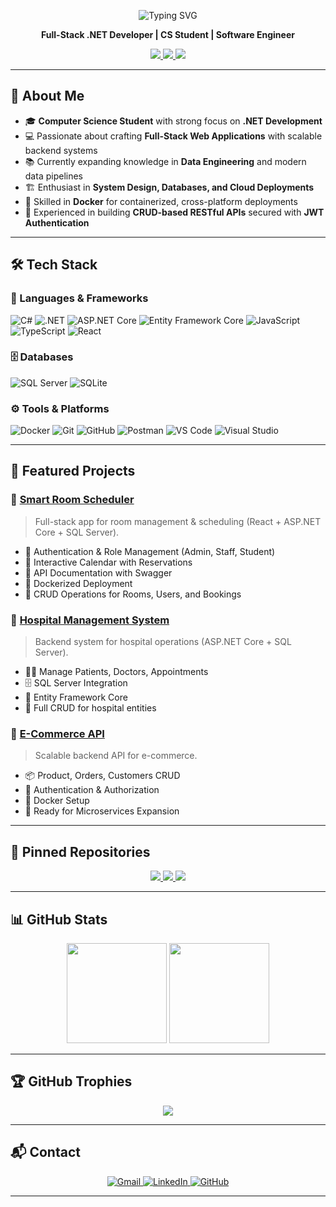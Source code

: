 
<p align="center">
  <img src="https://readme-typing-svg.demolab.com?font=Fira+Code&weight=600&size=28&pause=1000&color=00B4DB&center=true&vCenter=true&width=600&lines=Ehab+Ashraf+Mourad" alt="Typing SVG" />
</p>




<p align="center">
  <strong>Full-Stack .NET Developer | CS Student | Software Engineer</strong>
</p>

<p align="center">
  <a href="mailto:ehabashraf1667@gmail.com">
    <img src="https://img.shields.io/badge/Gmail-Contact-red?style=for-the-badge&logo=gmail" />
  </a>
  <a href="https://www.linkedin.com/in/ehab-ashraf-9a43a9283/">
    <img src="https://img.shields.io/badge/LinkedIn-Profile-blue?style=for-the-badge&logo=linkedin" />
  </a>
  <a href="https://github.com/eh3p">
    <img src="https://img.shields.io/badge/GitHub-Profile-black?style=for-the-badge&logo=github" />
  </a>
</p>

---

## 👋 About Me  

- 🎓 **Computer Science Student** with strong focus on **.NET Development**  
- 💻 Passionate about crafting **Full-Stack Web Applications** with scalable backend systems  
- 📚 Currently expanding knowledge in **Data Engineering** and modern data pipelines  
- 🏗️ Enthusiast in **System Design, Databases, and Cloud Deployments**  
- 🐳 Skilled in **Docker** for containerized, cross-platform deployments  
- 🔐 Experienced in building **CRUD-based RESTful APIs** secured with **JWT Authentication**  
 

---

## 🛠 Tech Stack  

### 🚀 Languages & Frameworks  
![C#](https://img.shields.io/badge/C%23-239120?style=for-the-badge&logo=c-sharp&logoColor=white) 
![.NET](https://img.shields.io/badge/.NET-512BD4?style=for-the-badge&logo=dotnet&logoColor=white) 
![ASP.NET Core](https://img.shields.io/badge/ASP.NET%20Core-512BD4?style=for-the-badge&logo=dotnet&logoColor=white) 
![Entity Framework Core](https://img.shields.io/badge/Entity%20Framework%20Core-512BD4?style=for-the-badge&logo=dotnet&logoColor=white) 
![JavaScript](https://img.shields.io/badge/JavaScript-F7E017?style=for-the-badge&logo=javascript&logoColor=black) 
![TypeScript](https://img.shields.io/badge/TypeScript-007ACC?style=for-the-badge&logo=typescript&logoColor=white) 
![React](https://img.shields.io/badge/React-20232A?style=for-the-badge&logo=react&logoColor=61DAFB)  

### 🗄️ Databases  
![SQL Server](https://img.shields.io/badge/SQL%20Server-CC2927?style=for-the-badge&logo=microsoftsqlserver&logoColor=white) 
![SQLite](https://img.shields.io/badge/SQLite-07405E?style=for-the-badge&logo=sqlite&logoColor=white)  

### ⚙️ Tools & Platforms  
![Docker](https://img.shields.io/badge/Docker-2496ED?style=for-the-badge&logo=docker&logoColor=white) 
![Git](https://img.shields.io/badge/Git-F05032?style=for-the-badge&logo=git&logoColor=white) 
![GitHub](https://img.shields.io/badge/GitHub-181717?style=for-the-badge&logo=github&logoColor=white) 
![Postman](https://img.shields.io/badge/Postman-FF6C37?style=for-the-badge&logo=postman&logoColor=white) 
![VS Code](https://img.shields.io/badge/VS%20Code-0078d7?style=for-the-badge&logo=visualstudiocode&logoColor=white) 
![Visual Studio](https://img.shields.io/badge/Visual%20Studio-5C2D91?style=for-the-badge&logo=visualstudio&logoColor=white)  

---

## 🚀 Featured Projects

### 🏢 [Smart Room Scheduler](https://github.com/eh3p/SmartRoomScheduler)
> Full-stack app for room management & scheduling (React + ASP.NET Core + SQL Server).  
- 🔑 Authentication & Role Management (Admin, Staff, Student)  
- 📅 Interactive Calendar with Reservations  
- 📘 API Documentation with Swagger  
- 🐳 Dockerized Deployment  
- 🔄 CRUD Operations for Rooms, Users, and Bookings  

### 🏥 [Hospital Management System](https://github.com/eh3p/hospital-management-system)
> Backend system for hospital operations (ASP.NET Core + SQL Server).  
- 👨‍⚕️ Manage Patients, Doctors, Appointments  
- 🗄️ SQL Server Integration  
- 🧪 Entity Framework Core  
- 🔄 Full CRUD for hospital entities  

### 🛒 [E-Commerce API](https://github.com/eh3p/E-CommerceAPI)
> Scalable backend API for e-commerce.  
- 📦 Product, Orders, Customers CRUD  
- 🔐 Authentication & Authorization  
- 🐳 Docker Setup  
- 🚀 Ready for Microservices Expansion  

---

## 📌 Pinned Repositories
<p align="center">
  <a href="https://github.com/eh3p/SmartRoomScheduler">
    <img src="https://github-readme-stats.vercel.app/api/pin/?username=eh3p&repo=SmartRoomScheduler&theme=tokyonight" />
  </a>
  <a href="https://github.com/eh3p/hospital-management-system">
    <img src="https://github-readme-stats.vercel.app/api/pin/?username=eh3p&repo=hospital-management-system&theme=tokyonight" />
  </a>
  <a href="https://github.com/eh3p/E-CommerceAPI">
    <img src="https://github-readme-stats.vercel.app/api/pin/?username=eh3p&repo=E-CommerceAPI&theme=tokyonight" />
  </a>
</p>

---


## 📊 GitHub Stats

<p align="center">
  <img src="https://github-readme-stats.vercel.app/api?username=eh3p&show_icons=true&theme=tokyonight&hide_border=true" height="160"/>
  <img src="https://github-readme-stats.vercel.app/api/top-langs/?username=eh3p&layout=compact&theme=tokyonight&hide_border=true" height="160"/>
</p>

---

## 🏆 GitHub Trophies
<p align="center">
  <img src="https://github-profile-trophy.vercel.app/?username=eh3p&theme=tokyonight&no-frame=true&row=1&column=6" />
</p>

---

## 📬 Contact  

<p align="center">
  <a href="mailto:ehabashraf1667@gmail.com">
    <img src="https://img.shields.io/badge/Gmail-ehabashraf1667%40gmail.com-D14836?style=for-the-badge&logo=gmail&logoColor=white" alt="Gmail"/>
  </a>
  <a href="https://www.linkedin.com/in/ehab-ashraf-9a43a9283/">
    <img src="https://img.shields.io/badge/LinkedIn-Ehab%20Ashraf-0A66C2?style=for-the-badge&logo=linkedin&logoColor=white" alt="LinkedIn"/>
  </a>
  <a href="https://github.com/eh3p">
    <img src="https://img.shields.io/badge/GitHub-eh3p-181717?style=for-the-badge&logo=github&logoColor=white" alt="GitHub"/>
  </a>
</p>

---
